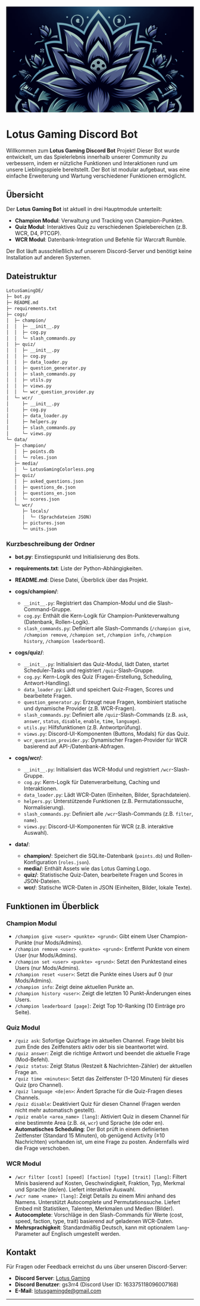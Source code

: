 
![Logo von Lotus Gaming](./data/LotusGamingColorless.png)

# Lotus Gaming Discord Bot

Willkommen zum **Lotus Gaming Discord Bot** Projekt! Dieser Bot wurde entwickelt, um das Spielerlebnis innerhalb unserer Community zu verbessern, indem er nützliche Funktionen und Interaktionen rund um unsere Lieblingsspiele bereitstellt. Der Bot ist modular aufgebaut, was eine einfache Erweiterung und Wartung verschiedener Funktionen ermöglicht.

## Übersicht

Der **Lotus Gaming Bot** ist aktuell in drei Hauptmodule unterteilt:
- **Champion Modul**: Verwaltung und Tracking von Champion-Punkten.
- **Quiz Modul**: Interaktives Quiz zu verschiedenen Spielebereichen (z.B. WCR, D4, PTCGP).
- **WCR Modul**: Datenbank-Integration und Befehle für Warcraft Rumble.

Der Bot läuft ausschließlich auf unserem Discord-Server und benötigt keine Installation auf anderen Systemen.

## Dateistruktur

```
LotusGamingDE/
├─ bot.py
├─ README.md
├─ requirements.txt
├─ cogs/
│  ├─ champion/
│  │  ├─ __init__.py
│  │  ├─ cog.py
│  │  └─ slash_commands.py
│  ├─ quiz/
│  │  ├─ __init__.py
│  │  ├─ cog.py
│  │  ├─ data_loader.py
│  │  ├─ question_generator.py
│  │  ├─ slash_commands.py
│  │  ├─ utils.py
│  │  ├─ views.py
│  │  └─ wcr_question_provider.py
│  └─ wcr/
│     ├─ __init__.py
│     ├─ cog.py
│     ├─ data_loader.py
│     ├─ helpers.py
│     ├─ slash_commands.py
│     └─ views.py
└─ data/
   ├─ champion/
   │  ├─ points.db
   │  └─ roles.json
   ├─ media/
   │  └─ LotusGamingColorless.png
   ├─ quiz/
   │  ├─ asked_questions.json
   │  ├─ questions_de.json
   │  ├─ questions_en.json
   │  └─ scores.json
   └─ wcr/
      ├─ locals/
      │  └─ (Sprachdateien JSON)
      ├─ pictures.json
      └─ units.json
```

### Kurzbeschreibung der Ordner

- **bot.py**: Einstiegspunkt und Initialisierung des Bots.
- **requirements.txt**: Liste der Python-Abhängigkeiten.
- **README.md**: Diese Datei, Überblick über das Projekt.

- **cogs/champion/**: 
  - `__init__.py`: Registriert das Champion-Modul und die Slash-Command-Gruppe.
  - `cog.py`: Enthält die Kern-Logik für Champion-Punkteverwaltung (Datenbank, Rollen-Logik).
  - `slash_commands.py`: Definiert alle Slash-Commands (`/champion give`, `/champion remove`, `/champion set`, `/champion info`, `/champion history`, `/champion leaderboard`).

- **cogs/quiz/**:
  - `__init__.py`: Initialisiert das Quiz-Modul, lädt Daten, startet Scheduler-Tasks und registriert `/quiz`-Slash-Gruppe.
  - `cog.py`: Kern-Logik des Quiz (Fragen-Erstellung, Scheduling, Antwort-Handling).
  - `data_loader.py`: Lädt und speichert Quiz-Fragen, Scores und bearbeitete Fragen.
  - `question_generator.py`: Erzeugt neue Fragen, kombiniert statische und dynamische Provider (z.B. WCR-Fragen).
  - `slash_commands.py`: Definiert alle `/quiz`-Slash-Commands (z.B. `ask`, `answer`, `status`, `disable`, `enable`, `time`, `language`).
  - `utils.py`: Hilfsfunktionen (z.B. Antwortprüfung).
  - `views.py`: Discord-UI-Komponenten (Buttons, Modals) für das Quiz.
  - `wcr_question_provider.py`: Dynamischer Fragen-Provider für WCR basierend auf API-/Datenbank-Abfragen.

- **cogs/wcr/**:
  - `__init__.py`: Initialisiert das WCR-Modul und registriert `/wcr`-Slash-Gruppe.
  - `cog.py`: Kern-Logik für Datenverarbeitung, Caching und Interaktionen.
  - `data_loader.py`: Lädt WCR-Daten (Einheiten, Bilder, Sprachdateien).
  - `helpers.py`: Unterstützende Funktionen (z.B. Permutationssuche, Normalisierung).
  - `slash_commands.py`: Definiert alle `/wcr`-Slash-Commands (z.B. `filter`, `name`).
  - `views.py`: Discord-UI-Komponenten für WCR (z.B. interaktive Auswahl).

- **data/**:
  - **champion/**: Speichert die SQLite-Datenbank (`points.db`) und Rollen-Konfiguration (`roles.json`).
  - **media/**: Enthält Assets wie das Lotus Gaming Logo.
  - **quiz/**: Statistische Quiz-Daten, bearbeitete Fragen und Scores in JSON-Dateien.
  - **wcr/**: Statische WCR-Daten in JSON (Einheiten, Bilder, lokale Texte).

## Funktionen im Überblick

### Champion Modul

- `/champion give <user> <punkte> <grund>`: Gibt einem User Champion-Punkte (nur Mods/Admins).
- `/champion remove <user> <punkte> <grund>`: Entfernt Punkte von einem User (nur Mods/Admins).
- `/champion set <user> <punkte> <grund>`: Setzt den Punktestand eines Users (nur Mods/Admins).
- `/champion reset <user>`: Setzt die Punkte eines Users auf 0 (nur Mods/Admins).
- `/champion info`: Zeigt deine aktuellen Punkte an.
- `/champion history <user>`: Zeigt die letzten 10 Punkt-Änderungen eines Users.
- `/champion leaderboard [page]`: Zeigt Top 10-Ranking (10 Einträge pro Seite).

### Quiz Modul

- `/quiz ask`: Sofortige Quizfrage im aktuellen Channel. Frage bleibt bis zum Ende des Zeitfensters aktiv oder bis sie beantwortet wird.
- `/quiz answer`: Zeigt die richtige Antwort und beendet die aktuelle Frage (Mod-Befehl).
- `/quiz status`: Zeigt Status (Restzeit & Nachrichten-Zähler) der aktuellen Frage an.
- `/quiz time <minutes>`: Setzt das Zeitfenster (1–120 Minuten) für dieses Quiz (pro Channel).
- `/quiz language <de|en>`: Ändert Sprache für die Quiz-Fragen dieses Channels.
- `/quiz disable`: Deaktiviert Quiz für diesen Channel (Fragen werden nicht mehr automatisch gestellt).
- `/quiz enable <area_name> [lang]`: Aktiviert Quiz in diesem Channel für eine bestimmte Area (z.B. `d4`, `wcr`) und Sprache (de oder en).
- **Automatisches Scheduling**: Der Bot prüft in einem definierten Zeitfenster (Standard 15 Minuten), ob genügend Activity (≥10 Nachrichten) vorhanden ist, um eine Frage zu posten. Andernfalls wird die Frage verschoben.

### WCR Modul

- `/wcr filter [cost] [speed] [faction] [type] [trait] [lang]`: Filtert Minis basierend auf Kosten, Geschwindigkeit, Fraktion, Typ, Merkmal und Sprache (de/en). Liefert interaktive Auswahl.
- `/wcr name <name> [lang]`: Zeigt Details zu einem Mini anhand des Namens. Unterstützt Autocomplete und Permutationssuche. Liefert Embed mit Statistiken, Talenten, Merkmalen und Medien (Bilder).
- **Autocomplete**: Vorschläge in den Slash-Commands für Werte (cost, speed, faction, type, trait) basierend auf geladenen WCR-Daten.
- **Mehrsprachigkeit**: Standardmäßig Deutsch, kann mit optionalem `lang`-Parameter auf Englisch umgestellt werden.

## Kontakt

Für Fragen oder Feedback erreichst du uns über unseren Discord-Server:

- **Discord Server**: [Lotus Gaming](https://discord.gg/LotusGaming)
- **Discord Benutzer**: gs3rr4 (Discord User ID: 163375118096007168)
- **E-Mail**: [lotusgamingde@gmail.com](mailto:lotusgamingde@gmail.com)

---

